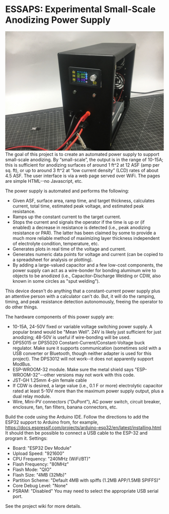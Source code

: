 # ESSAPS: Experimental Small-Scale Anodizing Power Supply
![Anodizing power supply front view](https://github.com/dalegrover/ESSAPS/blob/main/images/AnodizeFront.jpg)
The goal of this project is to create an automated power supply to support small-scale anodizing.  By “small-scale”, the output is in the range of 10-15A; this is sufficient for anodizing surfaces of around 1 ft^2 at 12 ASF (amp per sq. ft), or up to around 3 ft^2 at “low current density” (LCD) rates of about 4.5 ASF.
The user interface is via a web page served over WiFi.  The pages are simple HTML--no Javascript, etc.

The power supply is automated and performs the following:
* Given ASF, surface area, ramp time, and target thickness, calculates current, total time, estimated peak voltage, and estimated peak resistance.
* Ramps up the constant current to the target current.
* Stops the current and signals the operator if the time is up or (if enabled) a decrease in resistance is detected (i.e., peak anodizing resistance or PAR).  The latter has been claimed by some to provide a much more reliable method of maximizing layer thickness independent of electrolyte condition, temperature, etc.
* Generates plots in real time of the voltage and current.
* Generates numeric data points for voltage and current (can be copied to a spreadsheet for analysis or plotting).
* By adding a large-valued capacitor and a few low-cost components, the power supply can act as a wire-bonder for bonding aluminum wire to objects to be anodized (i.e., Capacitor-Discharge Welding or CDW, also known in some circles as "sput welding").

This device doesn't do anything that a constant-current power supply plus an attentive person with a calculator can't do.  But, it will do the ramping, timing, and peak resistance detection autonomously, freeing the operator to do other things.

The hardware components of this power supply are:
* 10-15A, 24-50V fixed or variable voltage switching power supply.  A popular brand would be "Mean Well".   24V is likely just sufficient for just anodizing; 48-50V is useful if wire-bonding will be used.
* DPS5015 or DPS5020 Constant-Current/Constant-Voltage buck regulator.  Make sure it supports communication (sometimes sold with a USB converter or Bluetooth, though neither adapter is used for this project).  The DPS3012 will not work--it does not apparently support ModBus.
* ESP-WROOM-32 module.  Make sure the metal shield says "ESP-WROOM-32"--other versions may not work with this code.
* JST-GH 1.25mm 4-pin female cable
* If CDW is desired, a large value (i.e., 0.1 F or more) electrolytic capacitor rated at least 5-10V more than the maximum power supply output, plus a dual relay module.
* Wire, Mini-PV connectors ("DuPont"), AC power switch, circuit breaker, enclosure, fan, fan filters, banana connectors, etc.

Build the code using the Arduino IDE.  Follow the directions to add the ESP32 support to Arduino from, for example, https://docs.espressif.com/projects/arduino-esp32/en/latest/installing.html
It should then be possible to connect a USB cable to the ESP-32 and program it.
Settings:
* Board: "ESP32 Dev Module"
* Upload Speed: "921600"
* CPU Frequency: "240MHz (WiFi/BT)"
* Flash Frequency: "80MHz"
* Flash Mode: "QIO"
* Flash Size: "4MB (32Mb)"
* Partition Scheme: "Default 4MB with spiffs (1.2MB APP/1.5MB SPIFFS)"
* Core Debug Level: "None"
* PSRAM: "Disabled"
You may need to select the appropriate USB serial port.

See the project wiki for more details.
